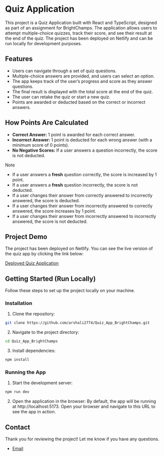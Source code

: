 # Quiz Application

This project is a Quiz Application built with React and TypeScript, designed as part of an assignment for BrightChamps. The application allows users to attempt multiple-choice quizzes, track their score, and see their result at the end of the quiz. The project has been deployed on Netlify and can be run locally for development purposes.

## Features

- Users can navigate through a set of quiz questions.
- Multiple-choice answers are provided, and users can select an option.
- The app keeps track of the user’s progress and score as they answer questions.
- The final result is displayed with the total score at the end of the quiz.
- The user can retake the quiz or start a new quiz.
- Points are awarded or deducted based on the correct or incorrect answers.

## How Points Are Calculated

- **Correct Answer:** 1 point is awarded for each correct answer.
- **Incorrect Answer:** 1 point is deducted for each wrong answer (with a minimum score of 0 points).
- **No Negative Scores:** If a user answers a question incorrectly, the score is not deducted.

> [!NOTE]
>
> - If a user answers a **fresh** question correctly, the score is increased by 1 point.
> - If a user answers a **fresh** question incorrectly, the score is not deducted.
> - If a user changes their answer from correctly answered to incorrectly answered, the score is deducted.
> - If a user changes their answer from incorrectly answered to correctly answered, the score increases by 1 point.
> - If a user changes their answer from incorrectly answered to incorrectly answered, the score is not deducted.

## Project Demo

The project has been deployed on Netlify. You can see the live version of the quiz app by clicking the link below:

[Deployed Quiz Application](https://quiz-brightchamps.netlify.app/)

## Getting Started (Run Locally)

Follow these steps to set up the project locally on your machine.

### Installation

1. Clone the repository:

```bash
git clone https://github.com/arshali2774/Quiz_App_BrightChamps.git
```

2. Navigate to the project directory:

```bash
cd Quiz_App_BrightChamps
```

3. Install dependencies:

```bash
npm install
```

### Running the App

1. Start the development server:

```bash
npm run dev
```

2. Open the application in the browser:
   By default, the app will be running at http://localhost:5173. Open your browser and navigate to this URL to see the app in action.

## Contact

Thank you for reviewing the project! Let me know if you have any questions.

- [Email](mailto:arshaliwork@gmail.com)
